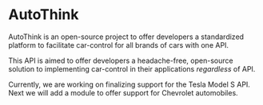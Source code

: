 # AutoThink
AutoThink is an open-source project to offer developers a standardized platform to facilitate car-control for all brands of cars with one API.

This API is aimed to offer developers a headache-free, open-source solution to implementing car-control in their applications <i>regardless</i> of API.

Currently, we are working on finalizing support for the Tesla Model S API. Next we will add a module to offer support for Chevrolet automobiles.